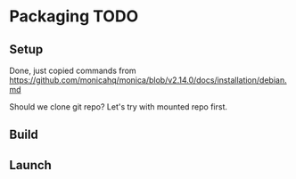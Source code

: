 # Packaging TODO

## Setup
Done, just copied commands from https://github.com/monicahq/monica/blob/v2.14.0/docs/installation/debian.md

Should we clone git repo? Let's try with mounted repo first.

## Build


## Launch


